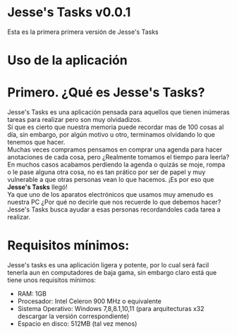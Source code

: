 # Jesse's Tasks v0.0.1
Esta es la primera primera versión de Jesse's Tasks

# Uso de la aplicación
# Primero. ¿Qué es Jesse's Tasks?
Jesse's Tasks es una aplicación pensada para aquellos que tienen inúmeras tareas  para realizar pero son muy olvidadizos. <br>
Sí que es cierto que nuestra memoria puede recordar mas de 100 cosas al día, sin embargo, por algún motivo u otro, terminamos olvidando lo que tenemos que hacer. <br>
Muchas veces compramos pensamos en comprar una agenda para hacer anotaciones de cada cosa, pero ¿Realmente tomamos el tiempo para leerla? <br>
En muchos casos acabamos perdiendo la agenda o quizás se moje, rompa o le pase alguna otra cosa, no es tan prático por ser de papel y muy vulnerable a que otras personas vean lo que hacemos.
¡Es por eso que <b>Jesse's Tasks</b> llegó! <br>
Ya que uno de los aparatos electrónicos que usamos muy amenudo es nuestra PC ¿Por qué no decirle que nos recuerde lo que debemos hacer? <br>
Jesse's Tasks busca ayudar a esas personas recordandoles cada tarea a realizar.

# Requisitos mínimos:

Jesse's tasks es una aplicación ligera y potente, por lo cual será facil tenerla aun en computadores de baja gama, sin embargo claro está que tiene unos requisitos mínimos:
<ul>
<li>RAM: 1GB</li>
<li>Procesador: Intel Celeron 900 MHz o equivalente</li>
<li>Sistema Operativo: Windows 7,8,8.1,10,11 (para arquitecturas x32 descargar la versión correspondiente)</li>
<li>Espacio en disco: 512MB (tal vez menos)</li>
</ul>
